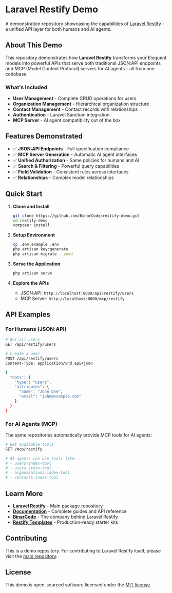 # Laravel Restify Demo

A demonstration repository showcasing the capabilities of [Laravel Restify](https://github.com/BinarCode/laravel-restify) - a unified API layer for both humans and AI agents.

## About This Demo

This repository demonstrates how **Laravel Restify** transforms your Eloquent models into powerful APIs that serve both traditional JSON:API endpoints and MCP (Model Context Protocol) servers for AI agents - all from one codebase.

### What's Included

- **User Management** - Complete CRUD operations for users
- **Organization Management** - Hierarchical organization structure
- **Contact Management** - Contact records with relationships
- **Authentication** - Laravel Sanctum integration
- **MCP Server** - AI agent compatibility out of the box

## Features Demonstrated

- ✅ **JSON:API Endpoints** - Full specification compliance
- ✅ **MCP Server Generation** - Automatic AI agent interfaces
- ✅ **Unified Authorization** - Same policies for humans and AI
- ✅ **Search & Filtering** - Powerful query capabilities
- ✅ **Field Validation** - Consistent rules across interfaces
- ✅ **Relationships** - Complex model relationships

## Quick Start

1. **Clone and Install**
   ```bash
   git clone https://github.com/BinarCode/restify-demo.git
   cd restify-demo
   composer install
   ```

2. **Setup Environment**
   ```bash
   cp .env.example .env
   php artisan key:generate
   php artisan migrate --seed
   ```

3. **Serve the Application**
   ```bash
   php artisan serve
   ```

4. **Explore the APIs**
   - JSON:API: `http://localhost:8000/api/restify/users`
   - MCP Server: `http://localhost:8000/mcp/restify`

## API Examples

### For Humans (JSON:API)
```bash
# Get all users
GET /api/restify/users

# Create a user
POST /api/restify/users
Content-Type: application/vnd.api+json

{
  "data": {
    "type": "users",
    "attributes": {
      "name": "John Doe",
      "email": "john@example.com"
    }
  }
}
```

### For AI Agents (MCP)
The same repositories automatically provide MCP tools for AI agents:

```bash
# Get available tools
GET /mcp/restify

# AI agents can use tools like:
# - users-index-tool
# - users-store-tool
# - organizations-index-tool
# - contacts-index-tool
```

## Learn More

- **[Laravel Restify](https://github.com/BinarCode/laravel-restify)** - Main package repository
- **[Documentation](https://restify.binarcode.com)** - Complete guides and API reference
- **[BinarCode](https://binarcode.com)** - The company behind Laravel Restify
- **[Restify Templates](https://restifytemplates.com)** - Production-ready starter kits

## Contributing

This is a demo repository. For contributing to Laravel Restify itself, please visit the [main repository](https://github.com/BinarCode/laravel-restify).

## License

This demo is open-sourced software licensed under the [MIT license](https://opensource.org/licenses/MIT).

